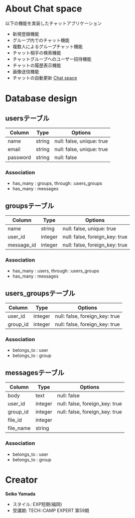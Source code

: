 # About Chat space

以下の機能を実装したチャットアプリケーション
- 新規登録機能
- グループ内でのチャット機能
- 複数人によるグループチャット機能
- チャット相手の検索機能
- チャットグループへのユーザー招待機能
- チャットの履歴表示機能
- 画像送信機能
- チャットの自動更新
[Chat space](https://chat-space-sample.herokuapp.com/)

# Database design
## usersテーブル
|Column|Type|Options|
|------|----|-------|
|name|string|null: false, unique: true|
|email|string|null: false, unique: true|
|password|string|null: false|
### Association
- has_many : groups, through: :users_groups
- has_many : messages

## groupsテーブル
|Column|Type|Options|
|------|----|-------|
|name|string|null: false, unique: true|
|user_id|integer|null: false, foreign_key: true|
|message_id|integer|null: false, foreign_key: true|
### Association
- has_many : users, through: :users_groups
- has_many : messages

## users_groupsテーブル
|Column|Type|Options|
|------|----|-------|
|user_id|integer|null: false, foreign_key: true|
|group_id|integer|null: false, foreign_key: true|
### Association
- belongs_to : user
- belongs_to : group

## messagesテーブル
|Column|Type|Options|
|------|----|-------|
|body|text|null: false|
|user_id|integer|null: false, foreign_key: true|
|group_id|integer|null: false, foreign_key: true|
|file_id|integer||
|file_name|string||
### Association
- belongs_to : user
- belongs_to : group

# Creator

**Seiko Yamada**
- スタイル: EXP短期(福岡)
- 受講期: TECH::CAMP EXPERT 第59期